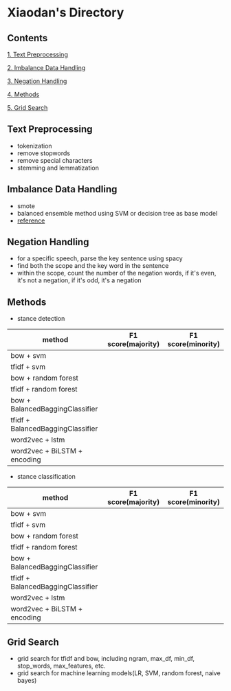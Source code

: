 # Xiaodan's Directory

## Contents
[1. Text Preprocessing](#Text-Preprocessing)

[2. Imbalance Data Handling](#Imbalance-Data-Handling)

[3. Negation Handling](#Negation-Handling)

[4. Methods](#Methods)

[5. Grid Search](#Grid-Search)


## Text Preprocessing
* tokenization
* remove stopwords
* remove special characters
* stemming and lemmatization

## Imbalance Data Handling
* smote 
* balanced ensemble method using SVM or decision tree as base model
* [reference](https://imbalanced-learn.org/en/stable/ensemble.html)

## Negation Handling
* for a specific speech, parse the key sentence using spacy
* find both the scope and the key word in the sentence
* within the scope, count the number of the negation words, if it's even, it's not a negation, if it's odd, it's a negation

## Methods
* stance detection

| method |  F1 score(majority) | F1 score(minority) |
| ----------- | ----------- | ----------- | 
| bow + svm |  |
| tfidf + svm | |
| bow + random forest | |
| tfidf + random forest | |
| bow + BalancedBaggingClassifier | |
| tfidf + BalancedBaggingClassifier | |
| word2vec + lstm | |
| word2vec + BiLSTM + encoding | |


* stance classification

| method |  F1 score(majority) | F1 score(minority) |
| ----------- | ----------- | ----------- | 
| bow + svm |  |
| tfidf + svm | |
| bow + random forest | |
| tfidf + random forest | |
| bow + BalancedBaggingClassifier | |
| tfidf + BalancedBaggingClassifier | |
| word2vec + lstm | |
| word2vec + BiLSTM + encoding | |


## Grid Search
* grid search for tfidf and bow, including ngram, max_df, min_df, stop_words, max_features, etc.
* grid search for machine learning models(LR, SVM, random forest, naive bayes)







